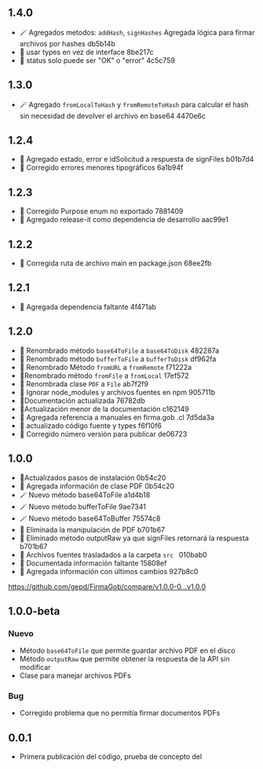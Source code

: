 ## 1.4.0

- 🪄 Agregados metodos: `addHash`, `signHashes`
  Agregada lógica para firmar archivos por hashes db5b14b
- 🚧 usar types en vez de interface 8be217c
- 🚧 status solo puede ser "OK" o "error" 4c5c759

## 1.3.0

- 🪄 Agregado `fromLocalToHash` y `fromRemoteToHash` para calcular el hash sin necesidad de devolver el archivo en base64 4470e6c

## 1.2.4

- 🚧 Agregado estado, error e idSolicitud a respuesta de signFiles b01b7d4
- 🚧 Corregido errores menores tipográficos 6a1b94f

## 1.2.3

- 🚧 Corregido Purpose enum no exportado 7881409
- 🚧 Agregado release-it como dependencia de desarrollo aac99e1

## 1.2.2

- 🚧 Corregida ruta de archivo main en package.json 68ee2fb

## 1.2.1

- 🚧 Agregada dependencia faltante 4f471ab

## 1.2.0

- 🚧 Renombrado método `base64ToFile` a `base64ToDisk` 482287a
- 🚧 Renombrado método `bufferToFile` a `bufferToDisk` df962fa
- 🚧 Renombrado Método `fromURL` a `fromRemote` f71222a
- 🚧Renombrado método `fromFile` a `fromLocal` 17ef572
- 🚧 Renombrada clase `PDF` a `File` ab7f2f9
- 🚧 Ignorar node_modules y archivos fuentes en npm 905711b
- 📄Documentación actualizada 76782db
- 📄Actualización menor de la documentación c162149
- 📄 Agregada referencia a manuales en firma.gob .cl 7d5da3a
- 🚧 actualizado código fuente y types f6f10f6
- 🚧 Corregido número versión para publicar de06723

## 1.0.0

- 🚧Actualizados pasos de instalación 0b54c20
- 📄 Agregada información de clase PDF 0b54c20
- 🪄 Nuevo método base64ToFile a1d4b18
- 🪄 Nuevo método bufferToFile 9ae7341
- 🪄 Nuevo método base64ToBuffer 75574c8
- 🧹 Eliminada la manipulación de PDF b701b67
- 🧹 Eliminado método outputRaw ya que signFiles retornará la respuesta b701b67
- 🚧 Archivos fuentes trasladados a la carpeta `src ` 010bab0
- 🚧 Documentada información faltante 15808ef
- 🚧 Agregada información con últimos cambios 927b8c0

https://github.com/gepd/FirmaGob/compare/v1.0.0-0...v1.0.0

## 1.0.0-beta

### Nuevo

- Método `base64ToFile` que permite guardar archivo PDF en el disco
- Método `outputRaw` que permite obtener la respuesta de la API sin modificar
- Clase para manejar archivos PDFs

### Bug

- Corregido problema que no permitía firmar documentos PDFs

## 0.0.1

- Primera publicación del código, prueba de concepto del
